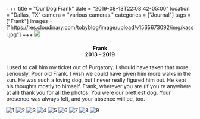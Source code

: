 +++
title = "Our Dog Frank"
date = "2019-08-13T22:08:42-05:00"
location = "Dallas, TX"
camera = "various cameras."
categories = ["Journal"]
tags = ["Frank"]
images = ["https://res.cloudinary.com/tobyblog/image/upload/v1565673092/img/kassi.jpg"]
+++
<img src="https://res.cloudinary.com/tobyblog/image/upload/v1565673092/img/kassi.jpg">
<!--more-->

<h4 style="border-left:auto; border-right: auto; text-align:center">Frank<br>2013 – 2019</h4>

I used to call him my ticket out of Purgatory. I should have taken that more seriously. Poor old Frank. I wish we could have given him more walks in the sun. He was such a loving dog, but I never really figured him out. He kept his thoughts mostly to himself. Frank, wherever you are (if you're anywhere at all) thank you for all the photos. You were our prettiest dog. Your presence was always felt, and your absence will be, too.

<div id="gallery">
		<img alt="1" src="https://res.cloudinary.com/tobyblog/image/upload/v1565727634/img/D7D55003-5926-457C-8E48-524C9DBA9878_l5hs8d.jpg"
			data-image="https://res.cloudinary.com/tobyblog/image/upload/v1565727634/img/D7D55003-5926-457C-8E48-524C9DBA9878_l5hs8d.jpg">
		<img alt="2" data-image="https://res.cloudinary.com/tobyblog/image/upload/v1565673092/img/kassi.jpg" 
			src="https://res.cloudinary.com/tobyblog/image/upload/v1565673092/img/kassi.jpg">
		<img alt="3" data-image="https://res.cloudinary.com/tobyblog/image/upload/v1565673091/img/DSC02583.jpg" 
			src="https://res.cloudinary.com/tobyblog/image/upload/v1565673091/img/DSC02583.jpg">
		<img alt="4" data-image="https://res.cloudinary.com/tobyblog/image/upload/v1565673087/img/DSC08700.jpg"
			src="https://res.cloudinary.com/tobyblog/image/upload/v1565673087/img/DSC08700.jpg">
		<img alt="5" data-image="https://res.cloudinary.com/tobyblog/image/upload/v1565673091/img/DSC08913.jpg"
			src="https://res.cloudinary.com/tobyblog/image/upload/v1565673091/img/DSC08913.jpg">
		<img alt="6" data-image="https://res.cloudinary.com/tobyblog/image/upload/v1565673094/img/IMG_4089.jpg"
			src="https://res.cloudinary.com/tobyblog/image/upload/v1565673094/img/IMG_4089.jpg">
		<img alt="7" data-image="https://res.cloudinary.com/tobyblog/image/upload/v1565673094/img/IMG_0266.jpg"
			src="https://res.cloudinary.com/tobyblog/image/upload/v1565673094/img/IMG_0266.jpg">
		<img alt="8" data-image="https://res.cloudinary.com/tobyblog/image/upload/v1565673091/img/IMG_3894.jpg"
			src="https://res.cloudinary.com/tobyblog/image/upload/v1565673091/img/IMG_3894.jpg">
		<img alt="9" data-image="https://res.cloudinary.com/tobyblog/image/upload/v1565673084/img/DSC02447.jpg"
			src="https://res.cloudinary.com/tobyblog/image/upload/v1565673084/img/DSC02447.jpg">
</div>

<script type="text/javascript">
	jQuery(document).ready(function(){
		jQuery("#gallery").unitegallery({
			gallery_theme: "tiles",
			tiles_type: "nested"						
		});
	});
</script>
